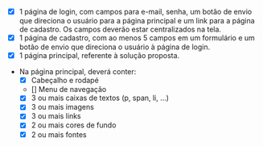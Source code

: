 - [x] 1 página de login, com campos para e-mail, senha, um botão de envio que direciona o usuário para a página principal e um link para a página de cadastro. Os campos deverão estar centralizados na tela.
- [x] 1 página de cadastro, com ao menos 5 campos em um formulário e um botão de envio que direciona o usuário à página de login.
- [x] 1 página principal, referente à solução proposta.

- Na página principal, deverá conter:
  - [x] Cabeçalho e rodapé
  - [] Menu de navegação
  - [x] 3 ou mais caixas de textos (p, span, li, …)
  - [x] 3 ou mais imagens
  - [x] 3 ou mais links
  - [x] 2 ou mais cores de fundo
  - [x] 2 ou mais fontes

